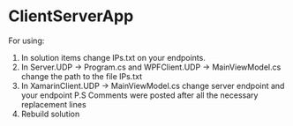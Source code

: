 # ClientServerApp
For using:
  1. In solution items change IPs.txt on your endpoints.
  2. In Server.UDP -> Program.cs and WPFClient.UDP -> MainViewModel.cs change the path to the file IPs.txt
  3. In XamarinClient.UDP -> MainViewModel.cs change server endpoint and your endpoint
    P.S Comments were posted after all the necessary replacement lines
  4. Rebuild solution
     
